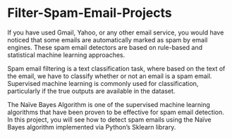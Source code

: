 # Filter-Spam-Email-Projects
If you have used Gmail, Yahoo, or any other email service, you would have noticed that some emails are automatically marked as spam by email engines. These spam email detectors are based on rule-based and statistical machine learning approaches.

Spam email filtering is a text classification task, where based on the text of the email, we have to classify whether or not an email is a spam email. Supervised machine learning is commonly used for classification, particularly if the true outputs are available in the dataset.

The Naïve Bayes Algorithm is one of the supervised machine learning algorithms that have been proven to be effective for spam email detection. In this project, you will see how to detect spam emails using the Naïve Bayes algorithm implemented via Python’s Sklearn library.
